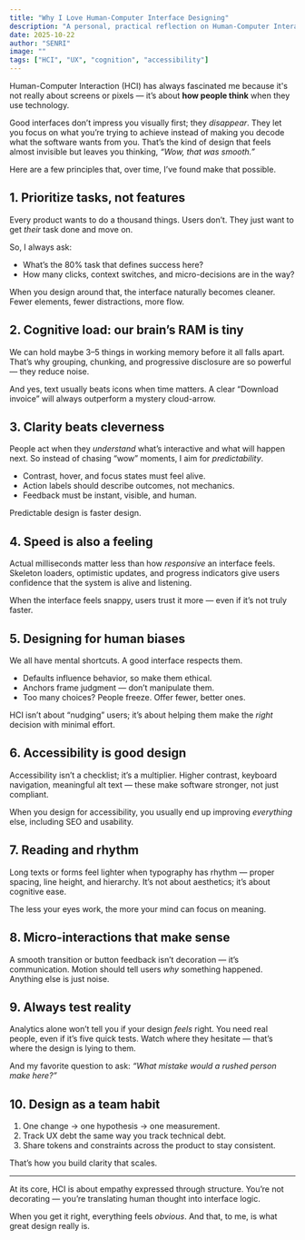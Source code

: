 ```yaml
---
title: "Why I Love Human-Computer Interface Designing"
description: "A personal, practical reflection on Human-Computer Interaction — why it matters, what we keep getting wrong, and how great interfaces guide correct decisions effortlessly."
date: 2025-10-22
author: "SENRI"
image: ""
tags: ["HCI", "UX", "cognition", "accessibility"]
---
```


Human-Computer Interaction (HCI) has always fascinated me because it's not really about screens or pixels — it’s about **how people think** when they use technology.

Good interfaces don’t impress you visually first; they *disappear*. They let you focus on what you’re trying to achieve instead of making you decode what the software wants from you. That’s the kind of design that feels almost invisible but leaves you thinking, *“Wow, that was smooth.”*

Here are a few principles that, over time, I’ve found make that possible.

## 1. Prioritize tasks, not features

Every product wants to do a thousand things. Users don’t. They just want to get *their* task done and move on.

So, I always ask:
- What’s the 80% task that defines success here?
- How many clicks, context switches, and micro-decisions are in the way?

When you design around that, the interface naturally becomes cleaner. Fewer elements, fewer distractions, more flow.

## 2. Cognitive load: our brain’s RAM is tiny

We can hold maybe 3–5 things in working memory before it all falls apart. That’s why grouping, chunking, and progressive disclosure are so powerful — they reduce noise.

And yes, text usually beats icons when time matters. A clear “Download invoice” will always outperform a mystery cloud-arrow.

## 3. Clarity beats cleverness

People act when they *understand* what’s interactive and what will happen next. So instead of chasing “wow” moments, I aim for *predictability*.

- Contrast, hover, and focus states must feel alive.
- Action labels should describe outcomes, not mechanics.
- Feedback must be instant, visible, and human.

Predictable design is faster design.

## 4. Speed is also a feeling

Actual milliseconds matter less than how *responsive* an interface feels. Skeleton loaders, optimistic updates, and progress indicators give users confidence that the system is alive and listening.

When the interface feels snappy, users trust it more — even if it’s not truly faster.

## 5. Designing for human biases

We all have mental shortcuts. A good interface respects them.

- Defaults influence behavior, so make them ethical.
- Anchors frame judgment — don’t manipulate them.
- Too many choices? People freeze. Offer fewer, better ones.

HCI isn’t about “nudging” users; it’s about helping them make the *right* decision with minimal effort.

## 6. Accessibility is good design

Accessibility isn’t a checklist; it’s a multiplier. Higher contrast, keyboard navigation, meaningful alt text — these make software stronger, not just compliant.

When you design for accessibility, you usually end up improving *everything* else, including SEO and usability.

## 7. Reading and rhythm

Long texts or forms feel lighter when typography has rhythm — proper spacing, line height, and hierarchy. It’s not about aesthetics; it’s about cognitive ease.

The less your eyes work, the more your mind can focus on meaning.

## 8. Micro-interactions that make sense

A smooth transition or button feedback isn’t decoration — it’s communication. Motion should tell users *why* something happened. Anything else is just noise.

## 9. Always test reality

Analytics alone won’t tell you if your design *feels* right. You need real people, even if it’s five quick tests. Watch where they hesitate — that’s where the design is lying to them.

And my favorite question to ask: *“What mistake would a rushed person make here?”*

## 10. Design as a team habit

1.  One change → one hypothesis → one measurement.
2.  Track UX debt the same way you track technical debt.
3.  Share tokens and constraints across the product to stay consistent.

That’s how you build clarity that scales.

---

At its core, HCI is about empathy expressed through structure. You’re not decorating — you’re translating human thought into interface logic.

When you get it right, everything feels *obvious*. And that, to me, is what great design really is.